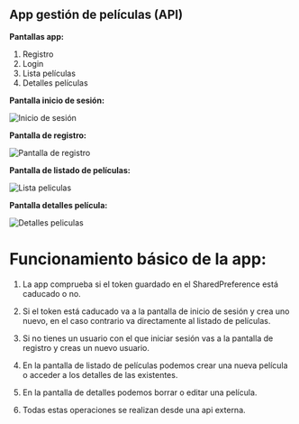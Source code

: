 ## App gestión de películas (API)

**Pantallas app:**

1. Registro
2. Login
3. Lista películas
4. Detalles películas

**Pantalla inicio de sesión:**

![Inicio de sesión](./Imagenes/pantallaLogin.PNG)

**Pantalla de registro:**

![Pantalla de registro](./Imagenes/pantallaRegistro.PNG)

**Pantalla de listado de películas:**

![Lista peliculas](./Imagenes/pantallaListaPeliculas.png)

**Pantalla detalles película:**

![Detalles peliculas](./Imagenes/pantallaDetalles.PNG)

# Funcionamiento básico de la app:

1. La app comprueba si el token guardado en el SharedPreference está caducado o no.

2. Si el token está caducado va a la pantalla de inicio de sesión y crea uno nuevo, en el caso contrario va directamente al listado de películas.

3. Si no tienes un usuario con el que iniciar sesión vas a la pantalla de registro y creas un nuevo usuario.
 
4. En la pantalla de listado de películas podemos crear una nueva película o acceder a los detalles de las existentes.

5. En la pantalla de detalles podemos borrar o editar una película.

6. Todas estas operaciones se realizan desde una api externa.
